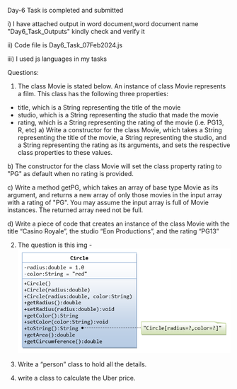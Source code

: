 Day-6 Task is completed and submitted

i) I have attached output in word document,word document name "Day6_Task_Outputs" kindly check and verify it

ii) Code file is Day6_Task_07Feb2024.js

iii) I used js languages in my tasks

Questions: 

1. The class Movie is stated below. An instance of class Movie represents a film. This class has the following three properties:

- title, which is a String representing the title of the movie
- studio, which is a String representing the studio that made the movie
- rating, which is a String representing the rating of the movie (i.e. PG­13, R, etc)
a) Write a constructor for the class Movie, which takes a String representing the title of the movie, a String representing the studio, and a String representing the rating as its arguments, and sets the respective class properties to these values.

b) The constructor for the class Movie will set the class property rating to "PG" as default when no rating is provided.

c) Write a method getPG, which takes an array of base type Movie as its argument, and returns a new array of only those movies in the input array with a rating of "PG". You may assume the input array is full of Movie instances. The returned array need not be full.

d) Write a piece of code that creates an instance of the class Movie with the title “Casino Royale”, the studio “Eon Productions”, and the rating “PG­13”

2. The question is this img - ![Day6_Task_07Feb2024/ClassDiagram_Circle.png](https://github.com/EsakkiRajM/JS-Tasks/blob/day6tasks/Day6_Task_07Feb2024/ClassDiagram_Circle.png)

3. Write a “person” class to hold all the details.

4. write a class to calculate the Uber price.